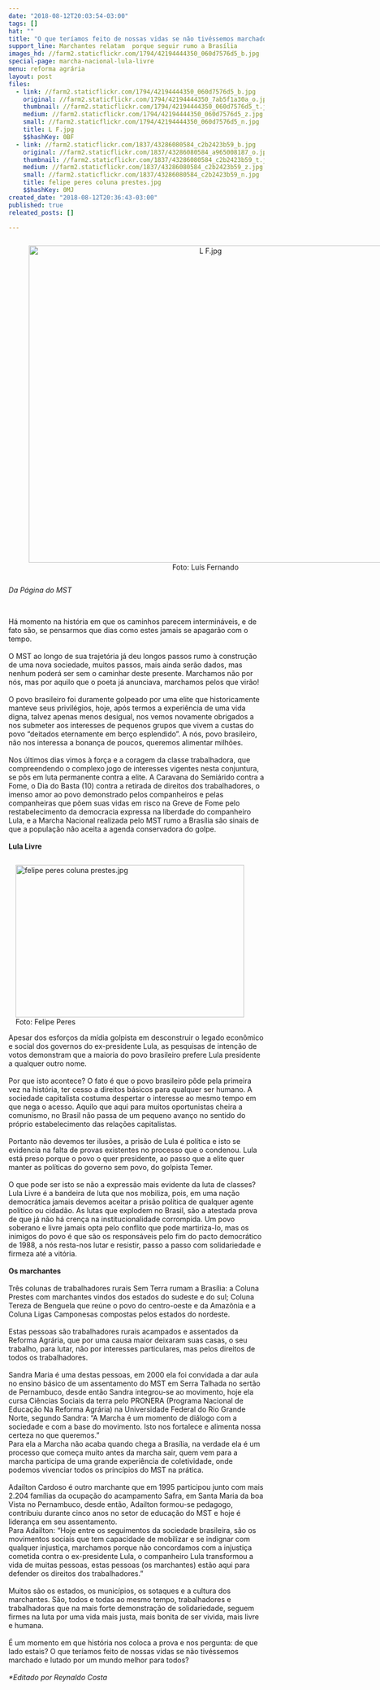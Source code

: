 ```yaml
---
date: "2018-08-12T20:03:54-03:00"
tags: []
hat: ""
title: "O que teríamos feito de nossas vidas se não tivéssemos marchado e lutado por um mundo melhor para todos? "
support_line: Marchantes relatam  porque seguir rumo a Brasília
images_hd: //farm2.staticflickr.com/1794/42194444350_060d7576d5_b.jpg
special-page: marcha-nacional-lula-livre
menu: reforma agrária
layout: post
files:
  - link: //farm2.staticflickr.com/1794/42194444350_060d7576d5_b.jpg
    original: //farm2.staticflickr.com/1794/42194444350_7ab5f1a30a_o.jpg
    thumbnail: //farm2.staticflickr.com/1794/42194444350_060d7576d5_t.jpg
    medium: //farm2.staticflickr.com/1794/42194444350_060d7576d5_z.jpg
    small: //farm2.staticflickr.com/1794/42194444350_060d7576d5_n.jpg
    title: L F.jpg
    $$hashKey: 0BF
  - link: //farm2.staticflickr.com/1837/43286080584_c2b2423b59_b.jpg
    original: //farm2.staticflickr.com/1837/43286080584_a965008187_o.jpg
    thumbnail: //farm2.staticflickr.com/1837/43286080584_c2b2423b59_t.jpg
    medium: //farm2.staticflickr.com/1837/43286080584_c2b2423b59_z.jpg
    small: //farm2.staticflickr.com/1837/43286080584_c2b2423b59_n.jpg
    title: felipe peres coluna prestes.jpg
    $$hashKey: 0MJ
created_date: "2018-08-12T20:36:43-03:00"
published: true
releated_posts: []

---
```

<div style="text-align:center">
<figure class="image" style="display:inline-block"><img alt="L F.jpg" height="624" src="//farm2.staticflickr.com/1794/42194444350_060d7576d5_b.jpg" width="700" />
<figcaption>Foto: Lu&iacute;s Fernando&nbsp;</figcaption>
</figure>
</div>

<p><em>Da P&aacute;gina do MST</em></p>

<p>&nbsp;</p>

<p>H&aacute; momento na hist&oacute;ria em que os caminhos parecem intermin&aacute;veis, e de fato s&atilde;o, se pensarmos que dias como estes jamais se apagar&atilde;o com o tempo.&nbsp;<br />
<br />
O MST ao longo de sua trajet&oacute;ria j&aacute; deu longos passos rumo &agrave; constru&ccedil;&atilde;o de uma nova sociedade, muitos passos, mais ainda ser&atilde;o dados, mas nenhum poder&aacute; ser sem o caminhar deste presente. Marchamos n&atilde;o por n&oacute;s, mas por aquilo que o poeta j&aacute; anunciava, marchamos pelos que vir&atilde;o!<br />
<br />
O povo brasileiro foi duramente golpeado por uma elite que historicamente manteve seus privil&eacute;gios, hoje, ap&oacute;s termos a experi&ecirc;ncia de uma vida digna, talvez apenas menos desigual, nos vemos novamente obrigados a nos submeter aos interesses de pequenos grupos que vivem a custas do povo &ldquo;deitados eternamente em ber&ccedil;o esplendido&rdquo;. A n&oacute;s, povo brasileiro, n&atilde;o nos interessa a bonan&ccedil;a de poucos, queremos alimentar milh&otilde;es.&nbsp;<br />
<br />
Nos &uacute;ltimos dias vimos &agrave; for&ccedil;a e a coragem da classe trabalhadora, que compreendendo o complexo jogo de interesses vigentes nesta conjuntura, se p&ocirc;s em luta permanente contra a elite. A Caravana do Semi&aacute;rido contra a Fome, o Dia do Basta (10) contra a retirada de direitos dos trabalhadores, o imenso amor ao povo demonstrado pelos companheiros e pelas companheiras que p&otilde;em suas vidas em risco na Greve de Fome pelo restabelecimento da democracia expressa na liberdade do companheiro Lula, e a Marcha Nacional realizada pelo MST rumo a Bras&iacute;lia s&atilde;o sinais de que a popula&ccedil;&atilde;o n&atilde;o aceita a agenda conservadora do golpe.<br />
<br />
<strong>Lula Livre</strong></p>

<figure class="image" style="float:right"><img alt="felipe peres coluna prestes.jpg" height="300" src="//farm2.staticflickr.com/1837/43286080584_c2b2423b59_b.jpg" width="450" />
<figcaption>Foto: Felipe Peres</figcaption>
</figure>

<p><br />
Apesar dos esfor&ccedil;os da m&iacute;dia golpista em desconstruir o legado econ&ocirc;mico e social dos governos do ex-presidente Lula, as pesquisas de inten&ccedil;&atilde;o de votos demonstram que a maioria do povo brasileiro prefere Lula presidente a qualquer outro nome.&nbsp;<br />
<br />
Por que isto acontece? O fato &eacute; que o povo brasileiro p&ocirc;de pela primeira vez na hist&oacute;ria, ter cesso a direitos b&aacute;sicos para qualquer ser humano. A sociedade capitalista costuma despertar o interesse ao mesmo tempo em que nega o acesso. Aquilo que aqui para muitos oportunistas cheira a comunismo, no Brasil n&atilde;o passa de um pequeno avan&ccedil;o no sentido do pr&oacute;prio estabelecimento das rela&ccedil;&otilde;es capitalistas.&nbsp;<br />
<br />
Portanto n&atilde;o devemos ter ilus&otilde;es, a pris&atilde;o de Lula &eacute; pol&iacute;tica e isto se evidencia na falta de provas existentes no processo que o condenou. Lula est&aacute; preso porque o povo o quer presidente, ao passo que a elite quer manter as pol&iacute;ticas do governo sem povo, do golpista Temer.<br />
<br />
O que pode ser isto se n&atilde;o a express&atilde;o mais evidente da luta de classes? Lula Livre &eacute; a bandeira de luta que nos mobiliza, pois, em uma na&ccedil;&atilde;o democr&aacute;tica jamais devemos aceitar a pris&atilde;o pol&iacute;tica de qualquer agente pol&iacute;tico ou cidad&atilde;o. As lutas que explodem no Brasil, s&atilde;o a atestada prova de que j&aacute; n&atilde;o h&aacute; cren&ccedil;a na institucionalidade corrompida. Um povo soberano e livre jamais opta pelo conflito que pode martiriza-lo, mas os inimigos do povo &eacute; que s&atilde;o os respons&aacute;veis pelo fim do pacto democr&aacute;tico de 1988, a n&oacute;s resta-nos lutar e resistir, passo a passo com solidariedade e firmeza at&eacute; a vit&oacute;ria.<br />
<br />
<strong>Os marchantes</strong><br />
<br />
Tr&ecirc;s colunas de trabalhadores rurais Sem Terra rumam a Bras&iacute;lia: a Coluna Prestes com marchantes vindos dos estados do sudeste e do sul; Coluna Tereza de Benguela que re&uacute;ne o povo do centro-oeste e da Amaz&ocirc;nia e a Coluna Ligas Camponesas compostas pelos estados do nordeste.<br />
<br />
Estas pessoas s&atilde;o trabalhadores rurais acampados e assentados da Reforma Agr&aacute;ria, que por uma causa maior deixaram suas casas, o seu trabalho, para lutar, n&atilde;o por interesses particulares, mas pelos direitos de todos os trabalhadores.<br />
<br />
Sandra Maria &eacute; uma destas pessoas, em 2000 ela foi convidada a dar aula no ensino b&aacute;sico de um assentamento do MST em Serra Talhada no sert&atilde;o de Pernambuco, desde ent&atilde;o Sandra integrou-se ao movimento, hoje ela cursa Ci&ecirc;ncias Sociais da terra pelo PRONERA (Programa Nacional de Educa&ccedil;&atilde;o Na Reforma Agr&aacute;ria) na Universidade Federal do Rio Grande Norte, segundo Sandra: &ldquo;A Marcha &eacute; um momento de di&aacute;logo com a sociedade e com a base do movimento. Isto nos fortalece e alimenta nossa certeza no que queremos.&rdquo;&nbsp;<br />
Para ela a Marcha n&atilde;o acaba quando chega a Bras&iacute;lia, na verdade ela &eacute; um processo que come&ccedil;a muito antes da marcha sair, quem vem para a marcha participa de uma grande experi&ecirc;ncia de coletividade, onde podemos vivenciar todos os princ&iacute;pios do MST na pr&aacute;tica.<br />
<br />
Adailton Cardoso &eacute; outro marchante que em 1995 participou junto com mais 2.204 fam&iacute;lias da ocupa&ccedil;&atilde;o do acampamento Safra, em Santa Maria da boa Vista no Pernambuco, desde ent&atilde;o, Adailton formou-se pedagogo, contribuiu durante cinco anos no setor de educa&ccedil;&atilde;o do MST e hoje &eacute; lideran&ccedil;a em seu assentamento.&nbsp;<br />
Para Adailton: &ldquo;Hoje entre os seguimentos da sociedade brasileira, s&atilde;o os movimentos sociais que tem capacidade de mobilizar e se indignar com qualquer injusti&ccedil;a, marchamos porque n&atilde;o concordamos com a injusti&ccedil;a cometida contra o ex-presidente Lula, o companheiro Lula transformou a vida de muitas pessoas, estas pessoas (os marchantes) est&atilde;o aqui para defender os direitos dos trabalhadores.&rdquo;<br />
<br />
Muitos s&atilde;o os estados, os munic&iacute;pios, os sotaques e a cultura dos marchantes. S&atilde;o, todos e todas ao mesmo tempo, trabalhadores e trabalhadoras que na mais forte demonstra&ccedil;&atilde;o de solidariedade, seguem firmes na luta por uma vida mais justa, mais bonita de ser vivida, mais livre e humana.<br />
<br />
&Eacute; um momento em que hist&oacute;ria nos coloca a prova e nos pergunta: de que lado estais? O que ter&iacute;amos feito de nossas vidas se n&atilde;o tiv&eacute;ssemos marchado e lutado por um mundo melhor para todos?&nbsp;<br />
<br />
<em>*Editado por Reynaldo Costa</em></p>

<p>&nbsp;</p>

